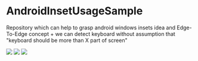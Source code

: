 # AndroidInsetUsageSample
Repository which can help to grasp android windows insets idea and Edge-To-Edge concept + we can detect keyboard without assumption that "keyboard should be more than X part of screen"

![](https://github.com/vovaksenov99/AndroidInsetUsageSample/blob/master/A.PNG)
![](https://github.com/vovaksenov99/AndroidInsetUsageSample/blob/master/B.PNG)
![](https://github.com/vovaksenov99/AndroidInsetUsageSample/blob/master/C.PNG)
